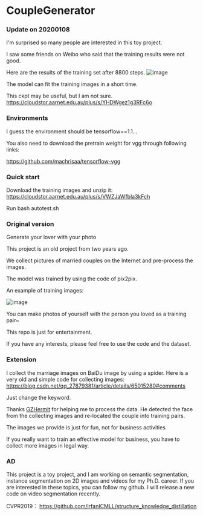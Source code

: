 # CoupleGenerator
### Update on 20200108

I'm surprised so many people are interested in this toy project.

I saw some friends on Weibo who said that the training results were not good.

Here are the results of the training set after 8800 steps.
![image](https://github.com/irfanICMLL/CoupleGenerator/blob/master/Screenshot%20from%202020-01-08%2009-35-46.png)

The model can fit the training images in a short time.

This ckpt may be useful, but I am not sure.
https://cloudstor.aarnet.edu.au/plus/s/YHDWgez1g3RFc6o


### Environments
I guess the environment should be tensorflow==1.1...

You also need to download the pretrain weight for vgg through following links:


https://github.com/machrisaa/tensorflow-vgg

### Quick start

Download the training images and unzip it: https://cloudstor.aarnet.edu.au/plus/s/VWZJaWfbla3kFch

Run bash autotest.sh

### Original version
Generate your lover with your photo

This project is an old project from two years ago.

We collect pictures of married couples on the Internet and pre-process the images.

The model was trained by using the code of pix2pix.

An example of training images:

![image](https://github.com/irfanICMLL/CoupleGenerator/blob/master/datasets/marriage_crop/120/1.jpg)

You can make photos of yourself with the person you loved as a training pair~

This repo is just for entertainment.

If you have any interests, please feel free to use the code and the dataset.

### Extension
I collect the marriage images on BaiDu image by using a spider. Here is a very old and simple code for collecting images:
https://blog.csdn.net/qq_27879381/article/details/65015280#comments

Just change the keyword.

Thanks [GZHermit](https://github.com/GZHermit) for helping me to process the data. He detected the face from the collecting images and re-located the couple into training pairs. 

The images we provide is just for fun, not for business activities

If you really want to train an effective model for business, you have to collect more images in legal way.

### AD
This project is a toy project, and I am working on semantic segmentation, instance segmentation on 2D images and videos for my Ph.D. career. If you are interested in these topics, you can follow my github. I will release a new code on video segmentation recently.

CVPR2019： https://github.com/irfanICMLL/structure_knowledge_distillation
